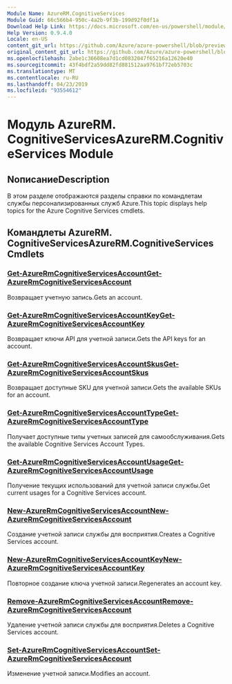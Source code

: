 ```yaml
---
Module Name: AzureRM.CognitiveServices
Module Guid: 66c566b4-950c-4a2b-9f3b-199d92f0df1a
Download Help Link: https://docs.microsoft.com/en-us/powershell/module/azurerm.cognitiveservices
Help Version: 0.9.4.0
Locale: en-US
content_git_url: https://github.com/Azure/azure-powershell/blob/preview/src/ResourceManager/CognitiveServices/Commands.Management.CognitiveServices/help/AzureRM.CognitiveServices.md
original_content_git_url: https://github.com/Azure/azure-powershell/blob/preview/src/ResourceManager/CognitiveServices/Commands.Management.CognitiveServices/help/AzureRM.CognitiveServices.md
ms.openlocfilehash: 2abe1c36608ea7d1cd0832047f65216a12620e40
ms.sourcegitcommit: 43f4bdf2a59dd82fd881512aa9761bf72eb5703c
ms.translationtype: MT
ms.contentlocale: ru-RU
ms.lasthandoff: 04/23/2019
ms.locfileid: "93554612"
---
```

# <span data-ttu-id="40cec-101">Модуль AzureRM. CognitiveServices</span><span class="sxs-lookup"><span data-stu-id="40cec-101">AzureRM.CognitiveServices Module</span></span>
## <span data-ttu-id="40cec-102">Nописание</span><span class="sxs-lookup"><span data-stu-id="40cec-102">Description</span></span>
<span data-ttu-id="40cec-103">В этом разделе отображаются разделы справки по командлетам службы персонализированных служб Azure.</span><span class="sxs-lookup"><span data-stu-id="40cec-103">This topic displays help topics for the Azure Cognitive Services cmdlets.</span></span>

## <span data-ttu-id="40cec-104">Командлеты AzureRM. CognitiveServices</span><span class="sxs-lookup"><span data-stu-id="40cec-104">AzureRM.CognitiveServices Cmdlets</span></span>
### [<span data-ttu-id="40cec-105">Get-AzureRmCognitiveServicesAccount</span><span class="sxs-lookup"><span data-stu-id="40cec-105">Get-AzureRmCognitiveServicesAccount</span></span>](Get-AzureRmCognitiveServicesAccount.md)
<span data-ttu-id="40cec-106">Возвращает учетную запись.</span><span class="sxs-lookup"><span data-stu-id="40cec-106">Gets an account.</span></span>

### [<span data-ttu-id="40cec-107">Get-AzureRmCognitiveServicesAccountKey</span><span class="sxs-lookup"><span data-stu-id="40cec-107">Get-AzureRmCognitiveServicesAccountKey</span></span>](Get-AzureRmCognitiveServicesAccountKey.md)
<span data-ttu-id="40cec-108">Возвращает ключи API для учетной записи.</span><span class="sxs-lookup"><span data-stu-id="40cec-108">Gets the API keys for an account.</span></span>

### [<span data-ttu-id="40cec-109">Get-AzureRmCognitiveServicesAccountSkus</span><span class="sxs-lookup"><span data-stu-id="40cec-109">Get-AzureRmCognitiveServicesAccountSkus</span></span>](Get-AzureRmCognitiveServicesAccountSkus.md)
<span data-ttu-id="40cec-110">Возвращает доступные SKU для учетной записи.</span><span class="sxs-lookup"><span data-stu-id="40cec-110">Gets the available SKUs for an account.</span></span>

### [<span data-ttu-id="40cec-111">Get-AzureRmCognitiveServicesAccountType</span><span class="sxs-lookup"><span data-stu-id="40cec-111">Get-AzureRmCognitiveServicesAccountType</span></span>](Get-AzureRmCognitiveServicesAccountType.md)
<span data-ttu-id="40cec-112">Получает доступные типы учетных записей для самообслуживания.</span><span class="sxs-lookup"><span data-stu-id="40cec-112">Gets the available Cognitive Services Account Types.</span></span>

### [<span data-ttu-id="40cec-113">Get-AzureRmCognitiveServicesAccountUsage</span><span class="sxs-lookup"><span data-stu-id="40cec-113">Get-AzureRmCognitiveServicesAccountUsage</span></span>](Get-AzureRmCognitiveServicesAccountUsage.md)
<span data-ttu-id="40cec-114">Получение текущих использований для учетной записи службы.</span><span class="sxs-lookup"><span data-stu-id="40cec-114">Get current usages for a Cognitive Services account.</span></span>

### [<span data-ttu-id="40cec-115">New-AzureRmCognitiveServicesAccount</span><span class="sxs-lookup"><span data-stu-id="40cec-115">New-AzureRmCognitiveServicesAccount</span></span>](New-AzureRmCognitiveServicesAccount.md)
<span data-ttu-id="40cec-116">Создание учетной записи службы для восприятия.</span><span class="sxs-lookup"><span data-stu-id="40cec-116">Creates a Cognitive Services account.</span></span>

### [<span data-ttu-id="40cec-117">New-AzureRmCognitiveServicesAccountKey</span><span class="sxs-lookup"><span data-stu-id="40cec-117">New-AzureRmCognitiveServicesAccountKey</span></span>](New-AzureRmCognitiveServicesAccountKey.md)
<span data-ttu-id="40cec-118">Повторное создание ключа учетной записи.</span><span class="sxs-lookup"><span data-stu-id="40cec-118">Regenerates an account key.</span></span>

### [<span data-ttu-id="40cec-119">Remove-AzureRmCognitiveServicesAccount</span><span class="sxs-lookup"><span data-stu-id="40cec-119">Remove-AzureRmCognitiveServicesAccount</span></span>](Remove-AzureRmCognitiveServicesAccount.md)
<span data-ttu-id="40cec-120">Удаление учетной записи службы для восприятия.</span><span class="sxs-lookup"><span data-stu-id="40cec-120">Deletes a Cognitive Services account.</span></span>

### [<span data-ttu-id="40cec-121">Set-AzureRmCognitiveServicesAccount</span><span class="sxs-lookup"><span data-stu-id="40cec-121">Set-AzureRmCognitiveServicesAccount</span></span>](Set-AzureRmCognitiveServicesAccount.md)
<span data-ttu-id="40cec-122">Изменение учетной записи.</span><span class="sxs-lookup"><span data-stu-id="40cec-122">Modifies an account.</span></span>

